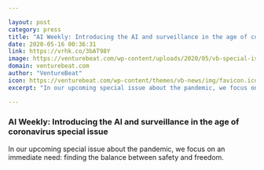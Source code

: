 ```yaml
---

layout: post
category: press
title: "AI Weekly: Introducing the AI and surveillance in the age of coronavirus special issue"
date: 2020-05-16 00:36:31
link: https://vrhk.co/3bAT98Y
image: https://venturebeat.com/wp-content/uploads/2020/05/vb-special-issue-ai-surveillance-coronavirus-cover.jpg?w=1200&strip=all
domain: venturebeat.com
author: "VentureBeat"
icon: https://venturebeat.com/wp-content/themes/vb-news/img/favicon.ico
excerpt: "In our upcoming special issue about the pandemic, we focus on an immediate need: finding the balance between safety and freedom."

---
```


### AI Weekly: Introducing the AI and surveillance in the age of coronavirus special issue

In our upcoming special issue about the pandemic, we focus on an immediate need: finding the balance between safety and freedom.